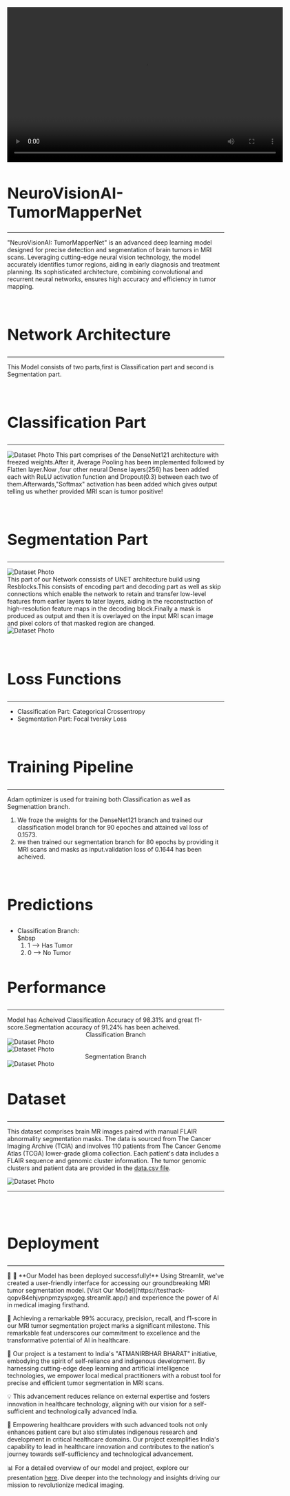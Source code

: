 <!DOCTYPE html>
<html lang="en">
<head>
  <meta charset="UTF-8">
  <meta name="viewport" content="width=device-width, initial-scale=1.0">
  
</head>
<body>
  <video width="640" height="360" controls>
    <source src="" type="video/mp4">
    Your browser does not support the video tag.
  </video>
  <h1 style="font-size: 36px;">NeuroVisionAI-TumorMapperNet</h1>
  <hr><p>"NeuroVisionAI: TumorMapperNet" is an advanced deep learning model designed for precise detection and segmentation of brain tumors in MRI scans. Leveraging cutting-edge neural vision technology, the model accurately identifies tumor regions, aiding in early diagnosis and treatment planning. Its sophisticated architecture, combining convolutional and recurrent neural networks, ensures high accuracy and efficiency in tumor mapping.
</p>
  <br>
  <h2 style="font-size: 36px;">Network Architecture</h2>
  <hr>
 <p> This Model consists of two parts,first is Classification part and second is Segmentation part.</p><br>
  <p><h2 style="font-size: 36px;">Classification Part</h2><hr>
    <img src="https://github.com/jhaayush2004/NeuroVisionAI-TumorMapperNet/blob/main/imagesGit/cp.jpg" alt="Dataset Photo">
    This part comprises of the DenseNet121 architecture with freezed weights.After it, Average Pooling has been implemented followed by Flatten layer.Now ,four other neural Dense layers(256) has been added each with ReLU activation function and Dropout(0.3) between each two of them.Afterwards,"Softmax" activation has been added which gives output telling us whether provided MRI scan is tumor positive! 
  </p><br>
  <p><h2 style="font-size: 36px;">Segmentation Part</h2><hr>
    <img src="https://github.com/jhaayush2004/NeuroVisionAI-TumorMapperNet/blob/main/imagesGit/sp.jpg" alt="Dataset Photo"><br>
    This part of our Network conssists of UNET architecture build using Resblocks.This consists of encoding part and decoding part as well as skip connections which enable the network to retain and transfer low-level features from earlier layers to later layers, aiding in the reconstruction of high-resolution feature maps in the decoding block.Finally a mask is produced as output and then it is overlayed on the input MRI scan image and pixel colors of that masked region are changed.<br>
    <img src="https://github.com/jhaayush2004/NeuroVisionAI-TumorMapperNet/blob/main/imagesGit/fp.jpg" alt="Dataset Photo">
  </p><br>
   <p><h2 style="font-size: 36px;">Loss Functions</h2><hr>
  <ul>
    <li>Classification Part: Categorical Crossentropy</li>
    <li>Segmentation Part: Focal tversky Loss</li>
  </ul>
  </p><br>
  <p><h2 style="font-size: 36px;">Training Pipeline</h2><hr>
  Adam optimizer is used for training both Classification as well as Segmenattion branch.
    <ol>
      <li>We froze the weights for the DenseNet121 branch and trained our classification model branch for 90 epoches and attained val loss of 0.1573.</li>
     <li>we then trained our segmentation branch for 80 epochs by providing it MRI scans and masks as input.validation loss of 0.1644 has been acheived.</li> 
    </ol>
  </p><br>
  <p><h2 style="font-size: 36px;">Predictions</h2>
    <ul>
      <li>Classification Branch: <br>$nbsp<ol><li>1 --> Has Tumor</li><li>0 --> No Tumor</li></ol></li>
    </ul>
  </p>
  <p><h2 style="font-size: 36px;">Performance</h2>
  <hr>
   Model has Acheived Classification Accuracy of 98.31% and great f1-score.Segmentation accuracy of 91.24% has been acheived.<br>
    <center>Classification Branch</center>
   <img src="https://github.com/jhaayush2004/NeuroVisionAI-TumorMapperNet/blob/main/Visuals/Screenshot%202024-03-24%20204347.png" alt="Dataset Photo">
 <br><img src="https://github.com/jhaayush2004/NeuroVisionAI-TumorMapperNet/blob/main/imagesGit/fs.png" alt="Dataset Photo">
<center>Segmentation Branch</center>
    
  <img src="https://github.com/jhaayush2004/NeuroVisionAI-TumorMapperNet/blob/main/Visuals/Screenshot%202024-03-24%20204328.png" alt="Dataset Photo">
 
  </p>
  <h2 style="font-size: 36px;">Dataset</h2><hr>
  <p>This dataset comprises brain MR images paired with manual FLAIR abnormality segmentation masks. The data is sourced from The Cancer Imaging Archive (TCIA) and involves 110 patients from The Cancer Genome Atlas (TCGA) lower-grade glioma collection. Each patient's data includes a FLAIR sequence and genomic cluster information. The tumor genomic clusters and patient data are provided in the <a href="https://www.kaggle.com/datasets/mateuszbuda/lgg-mri-segmentation/download?datasetVersionNumber=2">data.csv file</a>.</p>

  <img src="https://github.com/jhaayush2004/NeuroVisionAI-TumorMapperNet/blob/main/imagesGit/ii.png" alt="Dataset Photo">
 <hr> <br><br>
 <h2 style="font-size: 36px;">Deployment</h2><hr>
 <p>🚀 🚀 **Our Model has been deployed successfully!** Using Streamlit, we've created a user-friendly interface for accessing our groundbreaking MRI tumor segmentation model. [Visit Our Model](https://testhack-qopv84ehjvpnpmzyspxgeg.streamlit.app/) and experience the power of AI in medical imaging firsthand.

🎯 Achieving a remarkable 99% accuracy, precision, recall, and f1-score in our MRI tumor segmentation project marks a significant milestone. This remarkable feat underscores our commitment to excellence and the transformative potential of AI in healthcare.

🌟 Our project is a testament to India's "ATMANIRBHAR BHARAT" initiative, embodying the spirit of self-reliance and indigenous development. By harnessing cutting-edge deep learning and artificial intelligence technologies, we empower local medical practitioners with a robust tool for precise and efficient tumor segmentation in MRI scans.

💡 This advancement reduces reliance on external expertise and fosters innovation in healthcare technology, aligning with our vision for a self-sufficient and technologically advanced India.

🏥 Empowering healthcare providers with such advanced tools not only enhances patient care but also stimulates indigenous research and development in critical healthcare domains. Our project exemplifies India's capability to lead in healthcare innovation and contributes to the nation's journey towards self-sufficiency and technological advancement.

📊 For a detailed overview of our model and project, explore our presentation [here](https://github.com/jhaayush2004/NeuroVisionAI-TumorMapperNet/blob/main/Overview%20of%20Model.pptx). Dive deeper into the technology and insights driving our mission to revolutionize medical imaging.</p>
</body>
</html>
